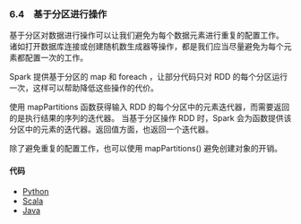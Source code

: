 ### 6.4　基于分区进行操作 ###
基于分区对数据进行操作可以让我们避免为每个数据元素进行重复的配置工作。  
诸如打开数据库连接或创建随机数生成器等操作，都是我们应当尽量避免为每个元素都配置一次的工作。  

Spark 提供基于分区的 map 和 foreach ，让部分代码只对 RDD 的每个分区运行一次，这样可以帮助降低这些操作的代价。

使用 mapPartitions 函数获得输入 RDD 的每个分区中的元素迭代器，而需要返回的是执行结果的序列的迭代器。
当基于分区操作 RDD 时，Spark 会为函数提供该分区中的元素的迭代器。返回值方面，也返回一个迭代器。  

除了避免重复的配置工作，也可以使用 mapPartitions() 避免创建对象的开销。  

#### 代码 ####
-   [Python](P4PerPartition.py)
-   [Scala](S4PerPartition.scala)
-   [Java](J4PerPartition.java)